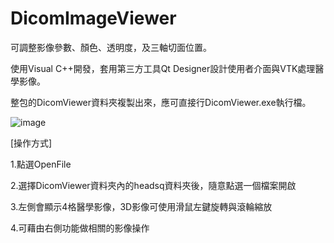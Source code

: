 # DicomImageViewer

可調整影像參數、顏色、透明度，及三軸切面位置。

使用Visual C++開發，套用第三方工具Qt Designer設計使用者介面與VTK處理醫學影像。

整包的DicomViewer資料夾複製出來，應可直接行DicomViewer.exe執行檔。

![image](https://github.com/harryczh/DicomImageViewer/assets/60958740/413bc12c-8945-4dd6-93fd-494628df8824)


[操作方式]

1.點選OpenFile

2.選擇DicomViewer資料夾內的headsq資料夾後，隨意點選一個檔案開啟

3.左側會顯示4格醫學影像，3D影像可使用滑鼠左鍵旋轉與滾輪縮放

4.可藉由右側功能做相關的影像操作
